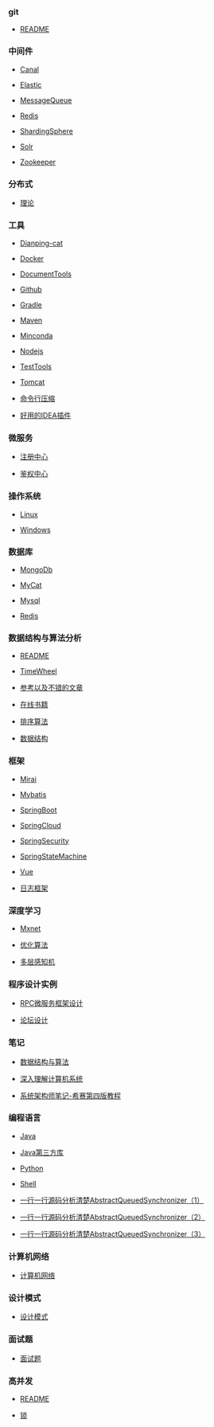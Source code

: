 ### git
- [README](/git/README.md)<br>

### 中间件
- [Canal](/中间件/Canal.md)<br>

- [Elastic](/中间件/Elastic.md)<br>

- [MessageQueue](/中间件/MessageQueue.md)<br>

- [Redis](/中间件/Redis.md)<br>

- [ShardingSphere](/中间件/ShardingSphere.md)<br>

- [Solr](/中间件/Solr.md)<br>

- [Zookeeper](/中间件/Zookeeper.md)<br>

### 分布式
- [理论](/分布式/理论.md)<br>

### 工具
- [Dianping-cat](/工具/Dianping-cat.md)<br>

- [Docker](/工具/Docker.md)<br>

- [DocumentTools](/工具/DocumentTools.md)<br>

- [Github](/工具/Github.md)<br>

- [Gradle](/工具/Gradle.md)<br>

- [Maven](/工具/Maven.md)<br>

- [Minconda](/工具/Minconda.md)<br>

- [Nodejs](/工具/Nodejs.md)<br>

- [TestTools](/工具/TestTools.md)<br>

- [Tomcat](/工具/Tomcat.md)<br>

- [命令行压缩](/工具/命令行压缩.md)<br>

- [好用的IDEA插件](/工具/好用的IDEA插件.md)<br>

### 微服务
- [注册中心](/微服务/注册中心.md)<br>

- [鉴权中心](/微服务/鉴权中心.md)<br>

### 操作系统
- [Linux](/操作系统/Linux.md)<br>

- [Windows](/操作系统/Windows.md)<br>

### 数据库
- [MongoDb](/数据库/MongoDb.md)<br>

- [MyCat](/数据库/MyCat.md)<br>

- [Mysql](/数据库/Mysql.md)<br>

- [Redis](/数据库/Redis.md)<br>

### 数据结构与算法分析
- [README](/数据结构与算法分析/README.md)<br>

- [TimeWheel](/数据结构与算法分析/TimeWheel.md)<br>

- [参考以及不错的文章](/数据结构与算法分析/参考以及不错的文章.md)<br>

- [在线书籍](/数据结构与算法分析/在线书籍.md)<br>

- [排序算法](/数据结构与算法分析/排序算法.md)<br>

- [数据结构](/数据结构与算法分析/数据结构.md)<br>

### 框架
- [Mirai](/框架/Mirai.md)<br>

- [Mybatis](/框架/Mybatis.md)<br>

- [SpringBoot](/框架/SpringBoot.md)<br>

- [SpringCloud](/框架/SpringCloud.md)<br>

- [SpringSecurity](/框架/SpringSecurity.md)<br>

- [SpringStateMachine](/框架/SpringStateMachine.md)<br>

- [Vue](/框架/Vue.md)<br>

- [日志框架](/框架/日志框架.md)<br>

### 深度学习
- [Mxnet](/深度学习/Mxnet.md)<br>

- [优化算法](/深度学习/优化算法.md)<br>

- [多层感知机](/深度学习/多层感知机.md)<br>

### 程序设计实例
- [RPC微服务框架设计](/程序设计实例/RPC微服务框架设计.md)<br>

- [论坛设计](/程序设计实例/论坛设计.md)<br>

### 笔记
- [数据结构与算法](/笔记/数据结构与算法.md)<br>

- [深入理解计算机系统](/笔记/深入理解计算机系统.md)<br>

- [系统架构师笔记-希赛第四版教程](/笔记/系统架构师笔记-希赛第四版教程.md)<br>

### 编程语言
- [Java](/编程语言/Java.md)<br>

- [Java第三方库](/编程语言/Java第三方库.md)<br>

- [Python](/编程语言/Python.md)<br>

- [Shell](/编程语言/Shell.md)<br>

- [一行一行源码分析清楚AbstractQueuedSynchronizer（1）](/编程语言/一行一行源码分析清楚AbstractQueuedSynchronizer（1）.md)<br>

- [一行一行源码分析清楚AbstractQueuedSynchronizer（2）](/编程语言/一行一行源码分析清楚AbstractQueuedSynchronizer（2）.md)<br>

- [一行一行源码分析清楚AbstractQueuedSynchronizer（3）](/编程语言/一行一行源码分析清楚AbstractQueuedSynchronizer（3）.md)<br>

### 计算机网络
- [计算机网络](/计算机网络/计算机网络.md)<br>

### 设计模式
- [设计模式](/设计模式/设计模式.md)<br>

### 面试题
- [面试题](/面试题/面试题.md)<br>

### 高并发
- [README](/高并发/README.md)<br>

- [锁](/高并发/锁.md)<br>